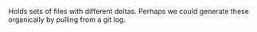 
Holds sets of files with different deltas. Perhaps we could generate these organically by pulling from a git log.

